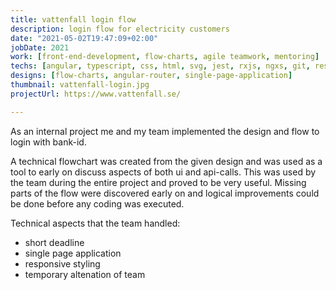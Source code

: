 ```yaml
---
title: vattenfall login flow
description: login flow for electricity customers
date: "2021-05-02T19:47:09+02:00"
jobDate: 2021
work: [front-end-development, flow-charts, agile teamwork, mentoring]
techs: [angular, typescript, css, html, svg, jest, rxjs, ngxs, git, responsive]
designs: [flow-charts, angular-router, single-page-application]
thumbnail: vattenfall-login.jpg
projectUrl: https://www.vattenfall.se/

---
```


As an internal project me and my team implemented the design and flow to login with bank-id.

A technical flowchart was created from the given design and was used as a tool to early on discuss aspects of both ui and api-calls. This was used by the team during the entire project and proved to be very useful. Missing parts of the flow were discovered early on and logical improvements could be done before any coding was executed. 

Technical aspects that the team handled:
- short deadline
- single page application
- responsive styling
- temporary altenation of team  